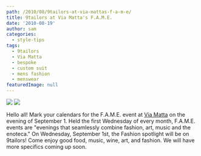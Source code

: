 ```yaml
---
path: /2010/08/9tailors-at-via-mattas-f-a-m-e/
title: 9tailors at Via Matta's F.A.M.E.
date: '2010-08-19'
author: sam
categories:
  - style-tips
tags:
  - 9tailors
  - Via Matta
  - bespoke
  - custom suit
  - mens fashion
  - menswear
featuredImage: null
---
```

[![](http://2.bp.blogspot.com/_20LDsLnO2rk/TG1wAqGINiI/AAAAAAAABOI/OMaVqU47ocA/s400/MG_2372-100428.jpg)](http://2.bp.blogspot.com/_20LDsLnO2rk/TG1wAqGINiI/AAAAAAAABOI/OMaVqU47ocA/s1600/MG_2372-100428.jpg) [![](http://2.bp.blogspot.com/_20LDsLnO2rk/TG1vYlV8QJI/AAAAAAAABOA/uQ9snXHMYsA/s800/Rg0owvdq.gif)](http://2.bp.blogspot.com/_20LDsLnO2rk/TG1vYlV8QJI/AAAAAAAABOA/uQ9snXHMYsA/s1600/Rg0owvdq.gif)

Hello all! Mark your calendars for the F.A.M.E. event at [Via Matta](http://www.viamattarestaurant.com/flash/movie.htm) on the evening of September 1. Held the first Wednesday of every month, F.A.M.E. events are "evenings that seamlessly combine fashion, art, music and the enoteca." On Wednesday, September 1st, the Fashion spotlight will be on 9tailors! Come enjoy good food, music, wine, art, and fashion. We will have more specifics coming up soon.